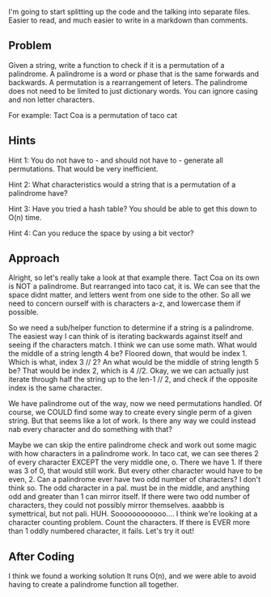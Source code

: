 I'm going to start splitting up the code and the talking into separate files. Easier to read, and much easier to write in a markdown than comments.

## Problem
Given a string, write a function to check if it is a permutation of a palindrome.
A palindrome is a word or phase that is the same forwards and backwards.
A permutation is a rearrangement of leters.
The palindrome does not need to be limited to just dictionary words.
You can ignore casing and non letter characters.

For example:
Tact Coa is a permutation of taco cat

## Hints
Hint 1: You do not have to - and should not have to - generate all permutations. That would be very inefficient.

Hint 2: What characteristics would a string that is a permutation of a palindrome have?

Hint 3: Have you tried a hash table? You should be able to get this down to O(n) time.

Hint 4: Can you reduce the space by using a bit vector?

## Approach
Alright, so let's really take a look at that example there.
Tact Coa on its own is NOT a palindrome.
But rearranged into taco cat, it is.
We can see that the space didnt matter, and letters went from one side to the other.
So all we need to concern ourself with is characters a-z, and lowercase them if possible.

So we need a sub/helper function to determine if a string is a palindrome. The easiest way I can think of is iterating backwards against itself and seeing if the characters match. I think we can use some math.
What would the middle of a string length 4 be?
Floored down, that would be index 1. Which is what, index 3 // 2?
An what would be the middle of string length 5 be?
That would be index 2, which is 4 //2.
Okay, we we can actually just iterate through half the string up to the len-1 // 2,
and check if the opposite index is the same character.

We have palindrome out of the way, now we need permutations handled.
Of course, we COULD find some way to create every single perm of a given string. But that seems like a lot of work. Is there any way we could instead nab every character and do something with that?

Maybe we can skip the entire palindrome check and work out some magic with how characters in a palindrome work.
In taco cat, we can see theres 2 of every character EXCEPT the very middle one, o. There we have 1.
If there was 3 of 0, that would still work. But every other character would have to be even, 2. Can a palindrome ever have two odd number of characters?
I don't think so. The odd character in a pal. must be in the middle, and anything odd and greater than 1 can mirror itself. If there were two odd number of characters, they could not possibly mirror themselves.
aaabbb is symettrical, but not pali.
HUH. Soooooooooooo....
I think we're looking at a character counting problem.
Count the characters.
If there is EVER more than 1 oddly numbered character, it fails.
Let's try it out!

## After Coding
I think we found a working solution
It runs O(n), and we were able to avoid having to create a palindrome function all together.

